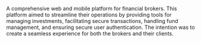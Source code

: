 A comprehensive web and mobile platform for financial brokers. This platform aimed to streamline their operations by providing tools for managing investments, facilitating secure transactions, handling fund management, and ensuring secure user authentication. The intention was to create a seamless experience for both the brokers and their clients.
